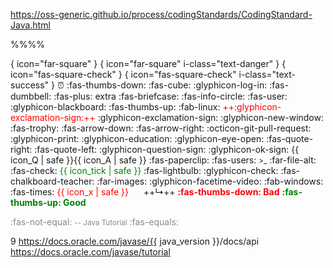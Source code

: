 <variable id="url_java_coding_standard">https://oss-generic.github.io/process/codingStandards/CodingStandard-Java.html</variable>


<variable id="outcomes">
<span class="badge bg-light text-dark"><md>%%<include src="text.md#outcomes" inline />%%</md></span><p/>
</variable>

<variable id="bullet_checkbox">{ icon="far-square" }</variable>
<variable id="bullet_checkbox_red">{ icon="far-square" i-class="text-danger" }</variable>
<variable id="bullet_checkbox_selected">{ icon="fas-square-check" }</variable>
<variable id="bullet_checkbox_selected_green">{ icon="fas-square-check" i-class="text-success" }</variable>
<variable id="icon_deadline">:alarm_clock:</variable>
<variable id="icon_dislike"><md>:fas-thumbs-down:</md></variable>
<variable id="icon_example"><md>:fas-cube:</md></variable>
<variable id="icon_embedding"><md>:glyphicon-log-in:</md></variable>
<variable id="icon_exercise"><md>:fas-dumbbell:</md></variable>
<variable id="icon_extra"><span class='badge rounded-pill bg-secondary'><md>:fas-plus: extra</md></span></variable>
<variable id="icon_evidence"><md>:fas-briefcase:</md></variable>
<variable id="icon_info"><md>:fas-info-circle:</md></variable>
<variable id="icon_individual"><md>:fas-user:</md></variable>
<variable id="icon_lecture"><md>:glyphicon-blackboard:</md></variable>
<variable id="icon_like"><md>:fas-thumbs-up:</md></variable>
<variable id="icon_linux"><md>:fab-linux:</md></variable>
<variable id="icon_important_big_red"><span style="color: red">++<md>:glyphicon-exclamation-sign:</md>++</span></variable>
<variable id="icon_important"><md>:glyphicon-exclamation-sign:</md></variable>
<variable id="icon_new_window"><md>:glyphicon-new-window:</md></variable>
<variable id="icon_outcome"><md>:fas-trophy:</md></variable>
<variable id="icon_output"><md>:fas-arrow-down:</md></variable>
<variable id="icon_output_right"><md>:fas-arrow-right:</md></variable>
<variable id="icon_pr"><md>:octicon-git-pull-request:</md></variable>
<variable id="icon_print"><md>:glyphicon-print:</md></variable>
<variable id="icon_prereq"><md>:glyphicon-education:</md></variable>
<variable id="icon_preview"><md>:glyphicon-eye-open:</md></variable>
<variable id="icon_quote_end"><md>:fas-quote-right:</md></variable>
<variable id="icon_quote_start"><md>:fas-quote-left:</md></variable>
<variable id="icon_Q"><md>:glyphicon-question-sign:</md></variable>
<variable id="icon_A"><md>:glyphicon-ok-sign:</md></variable>
<variable id="icon_Q_A">{{ icon_Q | safe }}{{ icon_A | safe }}</variable>
<variable id="icon_resource"><md>:fas-paperclip:</md></variable>
<variable id="icon_team"><md>:fas-users:</md></variable>
<variable id="icon_terminal"><small><span class="badge bg-secondary">&gt;_</span></small></variable>
<variable id="icon_text"><md>:far-file-alt:</md></variable>
<variable id="icon_tick"><md>:fas-check:</md></variable>
<variable id="icon_tick_green"><span style="color:green">{{ icon_tick | safe }}</span></variable>
<variable id="icon_tip"><span class="badge rounded-pill bg-success text-white">:fas-lightbulb:</span></variable>
<variable id="icon_todo"><md>:glyphicon-check:</md></variable>
<variable id="icon_tutorial"><md>:fas-chalkboard-teacher:</md></variable>
<variable id="icon_slides"><md>:far-images:</md></variable>
<variable id="icon_video"><md>:glyphicon-facetime-video:</md></variable>
<variable id="icon_windows"><md>:fab-windows:</md></variable>
<variable id="icon_x"><md>:fas-times:</md></variable>
<variable id="icon_x_red"><span style="color:red">{{ icon_x | safe }}</span></variable>
<variable id="indented_arrow">&nbsp;&nbsp;&nbsp;&nbsp; ++↳++</variable>
<variable id="bad"><span style="color: red"><md>**:fas-thumbs-down: Bad**</md></span></variable>
<variable id="good"><span style="color: green"><md>**:fas-thumbs-up: Good**</md></span></variable>

<variable id="different"><span style="opacity: 0.5"> <span class="badge rounded-pill bg-danger"><md>:fas-not-equal:</md></span></span></variable>
<variable id="oracle"><small><span style="opacity: 0.5"><span class="badge bg-secondary">-- Java Tutorial</span></span></small></variable>
<variable id="similar"><span style="opacity: 0.5"> <span class="badge rounded-pill bg-success"><md>:fas-equals:</md></span></span></variable>

<variable id="java_version">9</variable>
<variable id="java_api">https://docs.oracle.com/javase/{{ java_version }}/docs/api</variable>
<variable id="java_tutorial">https://docs.oracle.com/javase/tutorial</variable>
